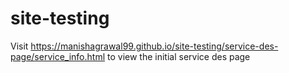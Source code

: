 # site-testing

Visit https://manishagrawal99.github.io/site-testing/service-des-page/service_info.html to view the initial service des page
